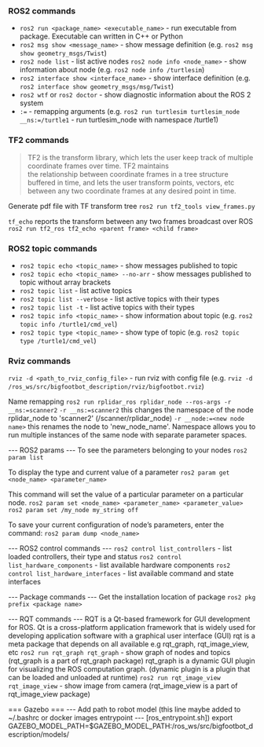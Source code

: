 ### ROS2 commands
- `ros2 run <package_name> <executable_name>` - run executable from package. Executable can written in C++ or Python
- `ros2 msg show <message_name>` - show message definition (e.g. `ros2 msg show geometry_msgs/Twist`)
- `ros2 node list` - list active nodes 
  `ros2 node info <node_name>` - show information about node (e.g. `ros2 node info /turtlesim`)
- `ros2 interface show <interface_name>` - show interface definition (e.g. `ros2 interface show geometry_msgs/msg/Twist`)
- `ros2 wtf` or `ros2 doctor` - show diagnostic information about the ROS 2 system
- `:=` - remapping arguments (e.g. `ros2 run turtlesim turtlesim_node __ns:=/turtle1` - run turtlesim_node with namespace /turtle1)

### TF2 commands
> TF2 is the transform library, which lets the user keep track of multiple coordinate frames over time. TF2 maintains  
> the relationship between coordinate frames in a tree structure buffered  in time, and lets the user transform points, 
> vectors, etc between any two coordinate frames at any desired point in time.

Generate pdf file with TF transform tree
`ros2 run tf2_tools view_frames.py`

`tf_echo` reports the transform between any two frames broadcast over ROS
  `ros2 run tf2_ros tf2_echo <parent frame> <child frame>`

### ROS2 topic commands
- `ros2 topic echo <topic_name>` - show messages published to topic
- `ros2 topic echo <topic_name> --no-arr` - show messages published to topic without array brackets
- `ros2 topic list` - list active topics
- `ros2 topic list --verbose` - list active topics with their types
- `ros2 topic list -t` - list active topics with their types
- `ros2 topic info <topic_name>` - show information about topic (e.g. `ros2 topic info /turtle1/cmd_vel`)
- `ros2 topic type <topic_name>` - show type of topic (e.g. `ros2 topic type /turtle1/cmd_vel`)
 
### Rviz commands
`rviz -d <path_to_rviz_config_file>` - run rviz with config file (e.g. `rviz -d /ros_ws/src/bigfootbot_description/rviz/bigfootbot.rviz`)

  Name remapping
  `ros2 run rplidar_ros rplidar_node --ros-args -r __ns:=scanner2`
  `-r __ns:=scanner2` this changes the namespace of the node rplidar_node to 'scanner2' (/scanner/rplidar_node) 
  `-r __node:=<new node name>` this renames the node to 'new_node_name'.
  Namespace allows you to run multiple instances of the same node with separate parameter spaces.

  --- ROS2 params ---
  To see the parameters belonging to your nodes
  `ros2 param list`

  To display the type and current value of a parameter
  `ros2 param get <node_name> <parameter_name>`

  This command will set the value of a particular parameter on a particular node. 
  `ros2 param set <node_name> <parameter_name> <parameter_value>`
  `ros2 param set /my_node my_string off`

  To save your current configuration of node’s parameters, enter the command:
  `ros2 param dump <node_name>`

  --- ROS2 control commands ---
  `ros2 control list_controllers` - list loaded controllers, their type and status
  `ros2 control list_hardware_components` - list available hardware components
  `ros2 control list_hardware_interfaces` - list available command and state interfaces

  --- Package commands ---
  Get the installation location of package
  `ros2 pkg prefix <package name>`

  --- RQT commands ---
  RQT is a Qt-based framework for GUI development for ROS. 
  Qt is a cross-platform application framework that is widely used for developing application software with a 
  graphical user interface (GUI)
  rqt is a meta package that depends on all available e.g rqt_graph, rqt_image_view, etc
  `ros2 run rqt_graph rqt_graph` - show graph of nodes and topics (rqt_graph is a part of rqt_graph package)
                                   rqt_graph is a dynamic GUI plugin for visualizing the ROS computation graph.
                                   (dynamic plugin is a plugin that can be loaded and unloaded at runtime)
  `ros2 run rqt_image_view rqt_image_view` - show image from camera (rqt_image_view is a part of rqt_image_view package)


=== Gazebo ===
--- Add path to robot model (this line maybe added to ~/.bashrc or docker images entrypoint
--- [ros_entrypoint.sh])
export GAZEBO_MODEL_PATH=$GAZEBO_MODEL_PATH:/ros_ws/src/bigfootbot_description/models/